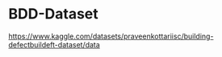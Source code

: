 # BDD-Dataset
https://www.kaggle.com/datasets/praveenkottariisc/building-defectbuildeft-dataset/data
